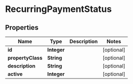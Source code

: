 

# RecurringPaymentStatus


## Properties

| Name | Type | Description | Notes |
|------------ | ------------- | ------------- | -------------|
|**id** | **Integer** |  |  [optional] |
|**propertyClass** | **String** |  |  [optional] |
|**description** | **String** |  |  [optional] |
|**active** | **Integer** |  |  [optional] |



